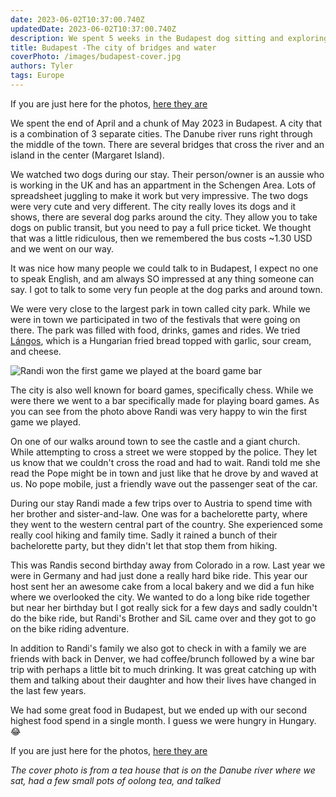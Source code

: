 ```yaml
---
date: 2023-06-02T10:37:00.740Z
updatedDate: 2023-06-02T10:37:00.740Z
description: We spent 5 weeks in the Budapest dog sitting and exploring
title: Budapest -The city of bridges and water
coverPhoto: /images/budapest-cover.jpg
authors: Tyler
tags: Europe
---
```


If you are just here for the photos, [here they are](https://photos.app.goo.gl/WgAG1M43L7t9m76AA)

We spent the end of April and a chunk of May 2023 in Budapest. A city that is a combination of 3 separate cities. The Danube river runs right through the middle of the town. There are several bridges that cross the river and an island in the center (Margaret Island).

We watched two dogs during our stay. Their person/owner is an aussie who is working in the UK and has an appartment in the Schengen Area. Lots of spreadsheet juggling to make it work but very impressive. The two dogs were very cute and very different. The city really loves its dogs and it shows, there are several dog parks around the city. They allow you to take dogs on public transit, but you need to pay a full price ticket. We thought that was a little ridiculous, then we remembered the bus costs ~1.30 USD and we went on our way.

It was nice how many people we could talk to in Budapest, I expect no one to speak English, and am always SO impressed at any thing someone can say. I got to talk to some very fun people at the dog parks and around town.

We were very close to the largest park in town called city park. While we were in town we participated in two of the festivals that were going on there. The park was filled with food, drinks, games and rides. We tried [Lángos](https://en.wikipedia.org/wiki/L%C3%A1ngos), which is a Hungarian fried bread topped with garlic, sour cream, and cheese.

![Randi won the first game we played at the board game bar](/images/budapest-boardgamebar.jpg)

The city is also well known for board games, specifically chess. While we were there we went to a bar specifically made for playing board games. As you can see from the photo above Randi was very happy to win the first game we played. 

On one of our walks around town to see the castle and a giant church. While attempting to cross a street we were stopped by the police. They let us know that we couldn't cross the road and had to wait. Randi told me she read the Pope might be in town and just like that he drove by and waved at us. No pope mobile, just a friendly wave out the passenger seat of the car.

During our stay Randi made a few trips over to Austria to spend time with her brother and sister-and-law. One was for a bachelorette party, where they went to the western central part of the country. She experienced some really cool hiking and family time. Sadly it rained a bunch of their bachelorette party, but they didn't let that stop them from hiking.

This was Randis second birthday away from Colorado in a row. Last year we were in Germany and had just done a really hard bike ride. This year our host sent her an awesome cake from a local bakery and we did a fun hike where we overlooked the city. We wanted to do a long bike ride together but near her birthday but I got really sick for a few days and sadly couldn't do the bike ride, but Randi's Brother and SiL came over and they got to go on the bike riding adventure.

In addition to Randi's family we also got to check in with a family we are friends with back in Denver, we had coffee/brunch followed by a wine bar trip with perhaps a little bit to much drinking. It was great catching up with them and talking about their daughter and how their lives have changed in the last few years.

We had some great food in Budapest, but we ended up with our second highest food spend in a single month. I guess we were hungry in Hungary. 😂

If you are just here for the photos, [here they are](https://photos.app.goo.gl/WgAG1M43L7t9m76AA)

*The cover photo is from a tea house that is on the Danube river where we sat, had a few small pots of oolong tea, and talked* 